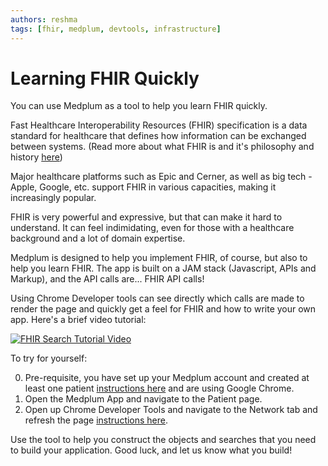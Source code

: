 ```yaml
---
authors: reshma
tags: [fhir, medplum, devtools, infrastructure]
---
```


# Learning FHIR Quickly

You can use Medplum as a tool to help you learn FHIR quickly.

Fast Healthcare Interoperability Resources (FHIR) specification is a data standard for healthcare that defines how information can be exchanged between systems. (Read more about what FHIR is and it's philosophy and history [here](http://www.hl7.org/fhir/overview.html))

Major healthcare platforms such as Epic and Cerner, as well as big tech - Apple, Google, etc. support FHIR in various capacities, making it increasingly popular.

FHIR is very powerful and expressive, but that can make it hard to understand. It can feel indimidating, even for those with a healthcare background and a lot of domain expertise.

Medplum is designed to help you implement FHIR, of course, but also to help you learn FHIR. The app is built on a JAM stack (Javascript, APIs and Markup), and the API calls are... FHIR API calls!

Using Chrome Developer tools can see directly which calls are made to render the page and quickly get a feel for FHIR and how to write your own app. Here's a brief video tutorial:

[![FHIR Search Tutorial Video](https://img.youtube.com/vi/0aneLa_S-PY/0.jpg)](https://www.youtube.com/watch?v=0aneLa_S-PY)

To try for yourself:

0. Pre-requisite, you have set up your Medplum account and created at least one patient [instructions here](https://docs.medplum.com/docs/hello-world/create-react-app) and are using Google Chrome.
1. Open the Medplum App and navigate to the Patient page.
2. Open up Chrome Developer Tools and navigate to the Network tab and refresh the page [instructions here](https://everything.curl.dev/usingcurl/copyas).

Use the tool to help you construct the objects and searches that you need to build your application. Good luck, and let us know what you build!
